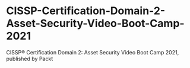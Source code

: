 # CISSP-Certification-Domain-2-Asset-Security-Video-Boot-Camp-2021
CISSP®️ Certification Domain 2: Asset Security Video Boot Camp 2021, published by Packt
